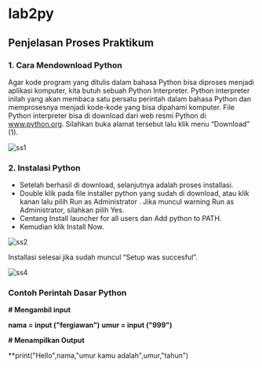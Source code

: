 # lab2py
## Penjelasan Proses Praktikum
### 1. Cara Mendownload Python
Agar kode program yang ditulis dalam bahasa Python bisa diproses menjadi aplikasi komputer, kita butuh sebuah Python Interpreter. Python interpreter inilah yang akan membaca satu persatu perintah dalam bahasa Python dan memprosesnya menjadi kode-kode yang bisa dipahami komputer.
File Python interpreter bisa di download dari web resmi Python di www.python.org. Silahkan buka alamat tersebut lalu klik menu “Download” (1).

![ss1](https://user-images.githubusercontent.com/115530180/196879850-dee1647e-1783-46ff-9e82-70fa5c9542e9.png)

### 2. Instalasi Python
* Setelah berhasil di download, selanjutnya adalah proses installasi.
* Double klik pada file installer python yang sudah di download, atau klik kanan lalu pilih Run as Administrator . Jika muncul warning Run as Administrator, silahkan pilih Yes.
* Centang Install launcher for all users dan Add python to PATH.
* Kemudian klik Install Now.

![ss2](https://user-images.githubusercontent.com/115530180/196880168-9b5728a1-8735-481c-89b7-81f1eb070853.png)

Installasi selesai jika sudah muncul “Setup was succesful”.

![ss4](https://user-images.githubusercontent.com/115530180/196880295-d4a61402-f019-4294-a608-95d6c26787a3.png)

### Contoh Perintah Dasar Python
**# Mengambil input**

**nama = input ("fergiawan")**
**umur = input ("999")**

**# Menampilkan Output**

**print("Hello",nama,"umur kamu adalah",umur,"tahun")



